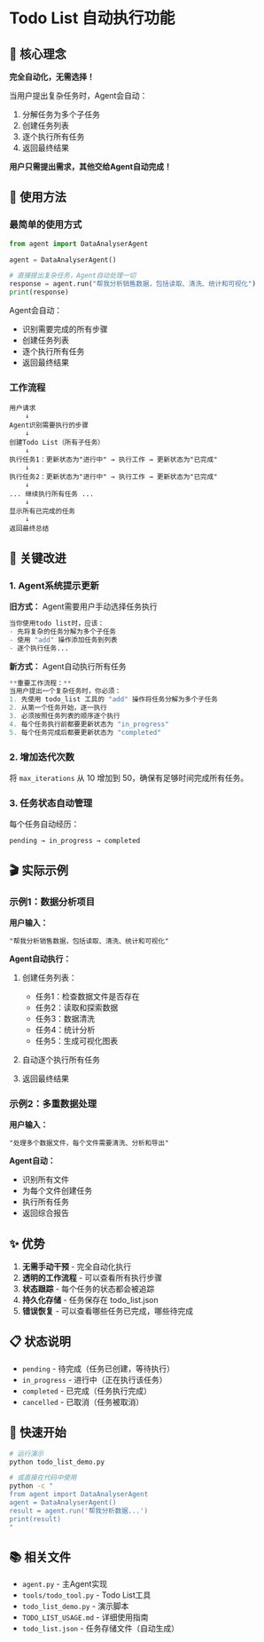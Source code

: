 # Todo List 自动执行功能

## 🎯 核心理念

**完全自动化，无需选择！**

当用户提出复杂任务时，Agent会自动：
1. 分解任务为多个子任务
2. 创建任务列表
3. 逐个执行所有任务
4. 返回最终结果

**用户只需提出需求，其他交给Agent自动完成！**

## 📝 使用方法

### 最简单的使用方式

```python
from agent import DataAnalyserAgent

agent = DataAnalyserAgent()

# 直接提出复杂任务，Agent自动处理一切
response = agent.run("帮我分析销售数据，包括读取、清洗、统计和可视化")
print(response)
```

Agent会自动：
- 识别需要完成的所有步骤
- 创建任务列表
- 逐个执行所有任务
- 返回最终结果

### 工作流程

```
用户请求
    ↓
Agent识别需要执行的步骤
    ↓
创建Todo List（所有子任务）
    ↓
执行任务1：更新状态为"进行中" → 执行工作 → 更新状态为"已完成"
    ↓
执行任务2：更新状态为"进行中" → 执行工作 → 更新状态为"已完成"
    ↓
... 继续执行所有任务 ...
    ↓
显示所有已完成的任务
    ↓
返回最终总结
```

## 🔧 关键改进

### 1. Agent系统提示更新

**旧方式：** Agent需要用户手动选择任务执行
```python
当你使用todo list时，应该：
- 先将复杂的任务分解为多个子任务
- 使用 "add" 操作添加任务到列表
- 逐个执行任务...
```

**新方式：** Agent自动执行所有任务
```python
**重要工作流程：**
当用户提出一个复杂任务时，你必须：
1. 先使用 todo_list 工具的 "add" 操作将任务分解为多个子任务
2. 从第一个任务开始，逐一执行
3. 必须按照任务列表的顺序逐个执行
4. 每个任务执行前都要更新状态为 "in_progress"
5. 每个任务完成后都要更新状态为 "completed"
```

### 2. 增加迭代次数

将 `max_iterations` 从 10 增加到 50，确保有足够时间完成所有任务。

### 3. 任务状态自动管理

每个任务自动经历：
```
pending → in_progress → completed
```

## 🎬 实际示例

### 示例1：数据分析项目

**用户输入：**
```
"帮我分析销售数据，包括读取、清洗、统计和可视化"
```

**Agent自动执行：**
1. 创建任务列表：
   - 任务1：检查数据文件是否存在
   - 任务2：读取和探索数据
   - 任务3：数据清洗
   - 任务4：统计分析
   - 任务5：生成可视化图表

2. 自动逐个执行所有任务

3. 返回最终结果

### 示例2：多重数据处理

**用户输入：**
```
"处理多个数据文件，每个文件需要清洗、分析和导出"
```

**Agent自动：**
- 识别所有文件
- 为每个文件创建任务
- 执行所有任务
- 返回综合报告

## ✨ 优势

1. **无需手动干预** - 完全自动化执行
2. **透明的工作流程** - 可以查看所有执行步骤
3. **状态跟踪** - 每个任务的状态都会被追踪
4. **持久化存储** - 任务保存在 todo_list.json
5. **错误恢复** - 可以查看哪些任务已完成，哪些待完成

## 📋 状态说明

- `pending` - 待完成（任务已创建，等待执行）
- `in_progress` - 进行中（正在执行该任务）
- `completed` - 已完成（任务执行完成）
- `cancelled` - 已取消（任务被取消）

## 🚀 快速开始

```bash
# 运行演示
python todo_list_demo.py

# 或直接在代码中使用
python -c "
from agent import DataAnalyserAgent
agent = DataAnalyserAgent()
result = agent.run('帮我分析数据...')
print(result)
"
```

## 📚 相关文件

- `agent.py` - 主Agent实现
- `tools/todo_tool.py` - Todo List工具
- `todo_list_demo.py` - 演示脚本
- `TODO_LIST_USAGE.md` - 详细使用指南
- `todo_list.json` - 任务存储文件（自动生成）

